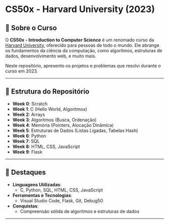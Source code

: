 # CS50x - Harvard University (2023)

## 🏫 Sobre o Curso
O **CS50x - Introduction to Computer Science** é um renomado curso da [Harvard University](https://cs50.harvard.edu/), oferecido para pessoas de todo o mundo. Ele abrange os fundamentos da ciência da computação, como algoritmos, estruturas de dados, desenvolvimento web, e muito mais.

Neste repositório, apresento os projetos e problemas que resolvi durante o curso em 2023.

---

## 📂 Estrutura do Repositório
- **Week 0**: Scratch  
- **Week 1**: C (Hello World, Algoritmos)  
- **Week 2**: Arrays  
- **Week 3**: Algoritmos (Busca, Ordenação)  
- **Week 4**: Memória (Pointers, Alocação Dinâmica)  
- **Week 5**: Estruturas de Dados (Listas Ligadas, Tabelas Hash)  
- **Week 6**: Python  
- **Week 7**: SQL  
- **Week 8**: HTML, CSS, JavaScript  
- **Week 9**: Flask  
---

## 🌟 Destaques
- **Linguagens Utilizadas**:  
  - C, Python, SQL, HTML, CSS, JavaScript  
- **Ferramentas e Tecnologias**:  
  - Visual Studio Code, Flask, Git, Debug50  
- **Conquistas**:  
  - Compreensão sólida de algoritmos e estruturas de dados  

---
